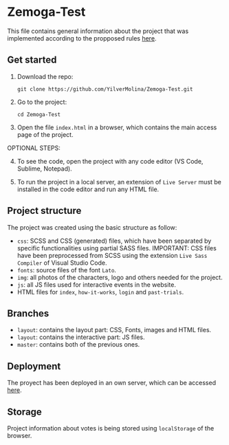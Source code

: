 # Zemoga-Test
This file contains general information about the project that was implemented according to the propposed rules [here](https://github.com/zemoga/ui-test).
## Get started
1. Download the repo:

    `git clone https://github.com/YilverMolina/Zemoga-Test.git`

2. Go to the project:

    `cd Zemoga-Test`

3. Open the file `index.html` in a browser, which contains the main access page of the project.

OPTIONAL STEPS:

4. To see the code, open the project with any code editor (VS Code, Sublime, Notepad).

5. To run the project in a local server, an extension of `Live Server` must be installed in the code editor and run any HTML file.

## Project structure

The project was created using the basic structure as follow:

* `css`: SCSS and CSS (generated) files, which have been separated by specific functionalities using partial SASS files.
IMPORTANT: CSS files have been preprocessed from SCSS using the extension `Live Sass Compiler` of Visual Studio Code.
* `fonts`: source files of the font `Lato`.
* `img`: all photos of the characters, logo and others needed for the project.
* `js`: all JS files used for interactive events in the website.
* HTML files for `index`, `how-it-works`, `login` and `past-trials`.

## Branches
* `layout`: contains the layout part: CSS, Fonts, images and HTML files.
* `layout`: contains the interactive part: JS files.
* `master`: contains both of the previous ones.

## Deployment
The proyect has been deployed in an own server, which can be accessed [here](http://yilvermolinah.com/zemoga/).

## Storage
Project information about votes is being stored using `localStorage` of the browser.
